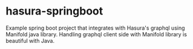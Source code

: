 # hasura-springboot
Example spring boot project that integrates with Hasura's graphql using Manifold java library. Handling graphql client side with Manifold library is beautiful with Java.
